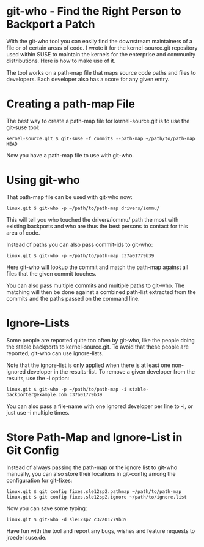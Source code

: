 git-who - Find the Right Person to Backport a Patch
===================================================

With the git-who tool you can easily find the downstream maintainers of
a file or of certain areas of code. I wrote it for the kernel-source.git
repository used within SUSE to maintain the kernels for the enterprise
and community distributions. Here is how to make use of it.

The tool works on a path-map file that maps source code paths and files
to developers. Each developer also has a score for any given entry.

Creating a path-map File
========================

The best way to create a path-map file for kernel-source.git is to use
the git-suse tool:

	kernel-source.git $ git-suse -f commits --path-map ~/path/to/path-map HEAD

Now you have a path-map file to use with git-who.

Using git-who
=============

That path-map file can be used with git-who now:

	linux.git $ git-who -p ~/path/to/path-map drivers/iommu/

This will tell you who touched the drivers/iommu/ path the most with
existing backports and who are thus the best persons to contact for this
area of code.

Instead of paths you can also pass commit-ids to git-who:

	linux.git $ git-who -p ~/path/to/path-map c37a01779b39

Here git-who will lookup the commit and match the path-map against all
files that the given commit touches.

You can also pass multiple commits and multiple paths to git-who. The
matching will then be done against a combined path-list extracted from
the commits and the paths passed on the command line.

Ignore-Lists
============

Some people are reported quite too often by git-who, like the people
doing the stable backports to kernel-source.git. To avoid that these
people are reported, git-who can use ignore-lists.

Note that the ignore-list is only applied when there is at least one
non-ignored developer in the results-list. To remove a given developer
from the results, use the -i option:

	linux.git $ git-who -p ~/path/to/path-map -i stable-backporter@example.com c37a01779b39

You can also pass a file-name with one ignored developer per line to -i,
or just use -i multiple times.

Store Path-Map and Ignore-List in Git Config
============================================

Instead of always passing the path-map or the ignore list to git-who
manually, you can also store their locations in git-config among the
configuration for git-fixes:

	linux.git $ git config fixes.sle12sp2.pathmap ~/path/to/path-map
	linux.git $ git config fixes.sle12sp2.ignore ~/path/to/ignore.list

Now you can save some typing:

	linux.git $ git-who -d sle12sp2 c37a01779b39

Have fun with the tool and report any bugs, wishes and feature requests
to jroedel <at> suse.de.
